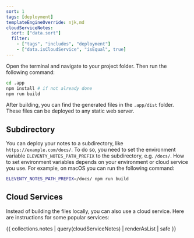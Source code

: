 ```yaml
---
sort: 1
tags: [deployment]
templateEngineOverride: njk,md
cloudServiceNotes:
  sort: ["data.sort"]
  filter:
    - ["tags", "includes", "deployment"]
    - ["data.isCloudService", "isEqual", true]
---
```


Open the terminal and navigate to your project folder. Then run the following command:

```bash
cd .app
npm install # if not already done
npm run build
```

After building, you can find the generated files in the `.app/dist` folder. These files can be deployed to any static web server.

## Subdirectory

You can deploy your notes to a subdirectory, like `https://example.com/docs/`. To do so, you need to set the environment variable `ELEVENTY_NOTES_PATH_PREFIX` to the subdirectory, e.g. `/docs/`. How to set environment variables depends on your environment or cloud service you use. For example, on macOS you can run the following command:

```bash
ELEVENTY_NOTES_PATH_PREFIX=/docs/ npm run build
```

## Cloud Services

Instead of building the files locally, you can also use a cloud service. Here are instructions for some popular services:

{{ collections.notes | query(cloudServiceNotes) | renderAsList | safe }}

